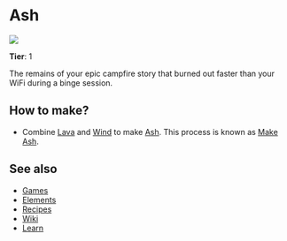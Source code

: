 # Ash

![](/wiki/images/item.ash.png)

**Tier**: 1

The remains of your epic campfire story that burned out faster than your WiFi during a binge session.

## How to make?

* Combine [Lava](/wiki/elements/lava) and [Wind](/wiki/elements/wind) to make [Ash](/wiki/elements/ash). This process is known as [Make Ash](/wiki/recipes/make-ash).

## See also

* [Games](/wiki/games)
* [Elements](/wiki/elements)
* [Recipes](/wiki/recipes)
* [Wiki](/wiki/index)
* [Learn](/learn/index)